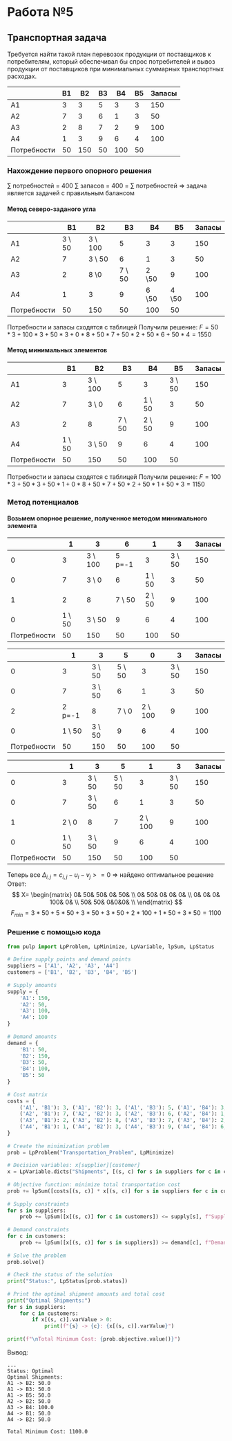# Работа №5
## Транспортная задача
Требуется найти такой план перевозок продукции от поставщиков к потребителям, который обеспечивал бы спрос потребителей и вывоз продукции от поставщиков при минимальных суммарных транспортных расходах.

|             | B1  | B2  | B3  | B4  | B5  | Запасы |
| ----------- | --- | --- | --- | --- | --- | ------ |
| A1          | 3   | 3   | 5   | 3   | 3   | 150    |
| A2          | 7   | 3   | 6   | 1   | 3   | 50     |
| A3          | 2   | 8   | 7   | 2   | 9   | 100    |
| A4          | 1   | 3   | 9   | 6   | 4   | 100    |
| Потребности | 50  | 150 | 50  | 100 | 50  |        |
### Нахождение первого опорного решения
$\sum$ потребностей = 400
$\sum$ запасов = 400 = $\sum$ потребностей
=> задача является задачей с правильным балансом
#### Метод северо-заданого угла

|             | B1     | B2      | B3     | B4    | B5    | Запасы |
| ----------- | ------ | ------- | ------ | ----- | ----- | ------ |
| A1          | 3 \ 50 | 3 \ 100 | 5      | 3     | 3     | 150    |
| A2          | 7      | 3 \ 50  | 6      | 1     | 3     | 50     |
| A3          | 2      | 8 \0    | 7 \ 50 | 2 \50 | 9     | 100    |
| A4          | 1      | 3       | 9      | 6 \50 | 4 \50 | 100    |
| Потребности | 50     | 150     | 50     | 100   | 50    |        |
Потребности и запасы сходятся с таблицей
Получили решение: $F=50*3 + 100*3 + 50*3 + 0*8 + 50*7 + 50*2 + 50*6 + 50*4 = 1550$
#### Метод минимальных элементов

|             | B1     | B2      | B3     | B4     | B5     | Запасы |
| ----------- | ------ | ------- | ------ | ------ | ------ | ------ |
| A1          | 3      | 3 \ 100 | 5      | 3      | 3 \ 50 | 150    |
| A2          | 7      | 3 \ 0   | 6      | 1 \ 50 | 3      | 50     |
| A3          | 2      | 8       | 7 \ 50 | 2 \ 50 | 9      | 100    |
| A4          | 1 \ 50 | 3 \ 50  | 9      | 6      | 4      | 100    |
| Потребности | 50     | 150     | 50     | 100    | 50     |        |
Потребности и запасы сходятся с таблицей
Получили решение: $F=100*3 + 50*3 + 50*1 + 0*8 + 50*7 + 50*2 + 50*1 + 50*3 = 1150$
### Метод потенциалов
#### Возьмем опорное решение, полученное методом минимального элемента

|             | 1      | 3       | 6      | 1      | 3      | Запасы |
| ----------- | ------ | ------- | ------ | ------ | ------ | ------ |
| 0           | 3      | 3 \ 100 | 5 p=-1 | 3      | 3 \ 50 | 150    |
| 0           | 7      | 3 \ 0   | 6      | 1 \ 50 | 3      | 50     |
| 1           | 2      | 8       | 7 \ 50 | 2 \ 50 | 9      | 100    |
| 0           | 1 \ 50 | 3 \ 50  | 9      | 6      | 4      | 100    |
| Потребности | 50     | 150     | 50     | 100    | 50     |        |


|             | 1      | 3      | 5      | 0       | 3      | Запасы |
| ----------- | ------ | ------ | ------ | ------- | ------ | ------ |
| 0           | 3      | 3 \ 50 | 5 \ 50 | 3       | 3 \ 50 | 150    |
| 0           | 7      | 3 \ 50 | 6      | 1       | 3      | 50     |
| 2           | 2 p=-1 | 8      | 7 \ 0  | 2 \ 100 | 9      | 100    |
| 0           | 1 \ 50 | 3 \ 50 | 9      | 6       | 4      | 100    |
| Потребности | 50     | 150    | 50     | 100     | 50     |        |


|             | 1      | 3      | 5      | 1       | 3      | Запасы |
| ----------- | ------ | ------ | ------ | ------- | ------ | ------ |
| 0           | 3      | 3 \ 50 | 5 \ 50 | 3       | 3 \ 50 | 150    |
| 0           | 7      | 3 \ 50 | 6      | 1       | 3      | 50     |
| 1           | 2 \ 0  | 8      | 7      | 2 \ 100 | 9      | 100    |
| 0           | 1 \ 50 | 3 \ 50 | 9      | 6       | 4      | 100    |
| Потребности | 50     | 150    | 50     | 100     | 50     |        |
Теперь все $\Delta_{i,j}=c_{i,j}-u_i-v_j>=0$ => найдено оптимальное решение
Ответ:
$$
X=
\begin{matrix}
0& 50& 50& 0& 50& \\
0& 50& 0& 0& 0& \\
0& 0& 0& 100& 0& \\
50& 50& 0&0&0& \\
\end{matrix}
$$
$$F_{min}=3 * 50 + 5 * 50 + 3 * 50 + 3 * 50 + 2* 100 + 1 * 50 + 3 * 50=1100$$
### Решение с помощью кода
```python
from pulp import LpProblem, LpMinimize, LpVariable, lpSum, LpStatus  
  
# Define supply points and demand points  
suppliers = ['A1', 'A2', 'A3', 'A4']  
customers = ['B1', 'B2', 'B3', 'B4', 'B5']  
  
# Supply amounts  
supply = {  
    'A1': 150,  
    'A2': 50,  
    'A3': 100,  
    'A4': 100  
}  
  
# Demand amounts  
demand = {  
    'B1': 50,  
    'B2': 150,  
    'B3': 50,  
    'B4': 100,  
    'B5': 50  
}  
  
# Cost matrix  
costs = {  
    ('A1', 'B1'): 3, ('A1', 'B2'): 3, ('A1', 'B3'): 5, ('A1', 'B4'): 3, ('A1', 'B5'): 3,  
    ('A2', 'B1'): 7, ('A2', 'B2'): 3, ('A2', 'B3'): 6, ('A2', 'B4'): 1, ('A2', 'B5'): 3,  
    ('A3', 'B1'): 2, ('A3', 'B2'): 8, ('A3', 'B3'): 7, ('A3', 'B4'): 2, ('A3', 'B5'): 9,  
    ('A4', 'B1'): 1, ('A4', 'B2'): 3, ('A4', 'B3'): 9, ('A4', 'B4'): 6, ('A4', 'B5'): 4  
}  
  
# Create the minimization problem  
prob = LpProblem("Transportation_Problem", LpMinimize)  
  
# Decision variables: x[supplier][customer]  
x = LpVariable.dicts("Shipments", [(s, c) for s in suppliers for c in customers], lowBound=0, cat='Continuous')  
  
# Objective function: minimize total transportation cost  
prob += lpSum([costs[(s, c)] * x[(s, c)] for s in suppliers for c in customers]), "Total_Cost"  
  
# Supply constraints  
for s in suppliers:  
    prob += lpSum([x[(s, c)] for c in customers]) <= supply[s], f"Supply_{s}"  
  
# Demand constraints  
for c in customers:  
    prob += lpSum([x[(s, c)] for s in suppliers]) >= demand[c], f"Demand_{c}"  
  
# Solve the problem  
prob.solve()  
  
# Check the status of the solution  
print("Status:", LpStatus[prob.status])  
  
# Print the optimal shipment amounts and total cost  
print("Optimal Shipments:")  
for s in suppliers:  
    for c in customers:  
        if x[(s, c)].varValue > 0:  
            print(f"{s} -> {c}: {x[(s, c)].varValue}")  
  
print(f"\nTotal Minimum Cost: {prob.objective.value()}")
```
Вывод:
```
...
Status: Optimal
Optimal Shipments:
A1 -> B2: 50.0
A1 -> B3: 50.0
A1 -> B5: 50.0
A2 -> B2: 50.0
A3 -> B4: 100.0
A4 -> B1: 50.0
A4 -> B2: 50.0

Total Minimum Cost: 1100.0
```
